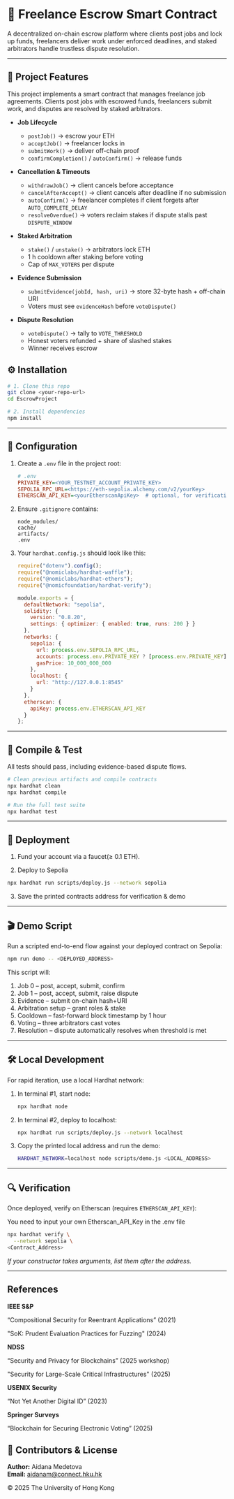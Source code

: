 # 📑 Freelance Escrow Smart Contract

A decentralized on-chain escrow platform where clients post jobs and lock up funds, freelancers deliver work under enforced deadlines, and staked arbitrators handle trustless dispute resolution.

---

## 🌟 Project Features

This project implements a smart contract that manages freelance job agreements. Clients post jobs with escrowed funds, freelancers submit work, and disputes are resolved by staked arbitrators.

- **Job Lifecycle**  
  - `postJob()` → escrow your ETH  
  - `acceptJob()` → freelancer locks in  
  - `submitWork()` → deliver off-chain proof  
  - `confirmCompletion()` / `autoConfirm()` → release funds  

- **Cancellation & Timeouts**  
  - `withdrawJob()` → client cancels before acceptance  
  - `cancelAfterAccept()` → client cancels after deadline if no submission  
  - `autoConfirm()` → freelancer completes if client forgets after `AUTO_COMPLETE_DELAY`  
  - `resolveOverdue()` → voters reclaim stakes if dispute stalls past `DISPUTE_WINDOW`

- **Staked Arbitration**  
  - `stake()` / `unstake()` → arbitrators lock ETH  
  - 1 h cooldown after staking before voting  
  - Cap of `MAX_VOTERS` per dispute

- **Evidence Submission**  
  - `submitEvidence(jobId, hash, uri)` → store 32-byte hash + off-chain URI  
  - Voters must see `evidenceHash` before `voteDispute()`

- **Dispute Resolution**  
  - `voteDispute()` → tally to `VOTE_THRESHOLD`  
  - Honest voters refunded + share of slashed stakes  
  - Winner receives escrow


## ⚙️ Installation

```bash
# 1. Clone this repo
git clone <your-repo-url>
cd EscrowProject

# 2. Install dependencies
npm install
```

---

## 🔐 Configuration

1. Create a `.env` file in the project root:

    ```ini
    # .env
    PRIVATE_KEY=<YOUR_TESTNET_ACCOUNT_PRIVATE_KEY>
    SEPOLIA_RPC_URL=<https://eth-sepolia.alchemy.com/v2/yourKey>
    ETHERSCAN_API_KEY=<yourEtherscanApiKey>  # optional, for verification
    ```

2. Ensure `.gitignore` contains:

    ```gitignore
    node_modules/
    cache/
    artifacts/
    .env
    ```

3. Your `hardhat.config.js` should look like this:

    ```js
    require("dotenv").config();
    require("@nomiclabs/hardhat-waffle");
    require("@nomiclabs/hardhat-ethers");
    require("@nomicfoundation/hardhat-verify");
    
    module.exports = {
      defaultNetwork: "sepolia",
      solidity: {
        version: "0.8.20",
        settings: { optimizer: { enabled: true, runs: 200 } }
      },
      networks: {
        sepolia: {
          url: process.env.SEPOLIA_RPC_URL,
          accounts: process.env.PRIVATE_KEY ? [process.env.PRIVATE_KEY] : [],
          gasPrice: 10_000_000_000
        },
        localhost: {
          url: "http://127.0.0.1:8545"
        }
      },
      etherscan: {
        apiKey: process.env.ETHERSCAN_API_KEY
      }
    };
    ```

---

## 🎯 Compile & Test

All tests should pass, including evidence-based dispute flows.

```bash
# Clean previous artifacts and compile contracts
npx hardhat clean
npx hardhat compile

# Run the full test suite
npx hardhat test
```

---

## 🚀 Deployment

1. Fund your account via a faucet(≥ 0.1 ETH).

2. Deploy to Sepolia
```bash
npx hardhat run scripts/deploy.js --network sepolia
```
3. Save the printed contracts address for verification & demo

---

## 🎬 Demo Script

Run a scripted end-to-end flow against your deployed contract on Sepolia:

```bash
npm run demo -- <DEPLOYED_ADDRESS>
```

This script will:
1. Job 0 – post, accept, submit, confirm
2. Job 1 – post, accept, submit, raise dispute
3. Evidence – submit on-chain hash+URI
4. Arbitration setup – grant roles & stake
5. Cooldown – fast-forward block timestamp by 1 hour
6. Voting – three arbitrators cast votes
7. Resolution – dispute automatically resolves when threshold is met

---

## 🛠️ Local Development

For rapid iteration, use a local Hardhat network:

1. In terminal #1, start node:
   ```bash
   npx hardhat node
   ```
2. In terminal #2, deploy to localhost:
   ```bash
   npx hardhat run scripts/deploy.js --network localhost
   ```
3. Copy the printed local address and run the demo:
   ```bash
   HARDHAT_NETWORK=localhost node scripts/demo.js <LOCAL_ADDRESS>
   ```

---

## 🔍 Verification

Once deployed, verify on Etherscan (requires `ETHERSCAN_API_KEY`):

You need to input your own Etherscan_API_Key in the .env file

```bash
npx hardhat verify \
  --network sepolia \
<Contract_Address>
```

_If your constructor takes arguments, list them after the address._

---

## References 

**IEEE S&P**

“Compositional Security for Reentrant Applications” (2021)

"SoK: Prudent Evaluation Practices for Fuzzing" (2024)

**NDSS**

“Security and Privacy for Blockchains” (2025 workshop)

"Security for Large-Scale Critical Infrastructures" (2025)

**USENIX Security**

“Not Yet Another Digital ID” (2023)

**Springer Surveys**

“Blockchain for Securing Electronic Voting” (2025)

## 👤 Contributors & License

**Author:** Aidana Medetova  
**Email:** aidanam@connect.hku.hk

© 2025 The University of Hong Kong  



